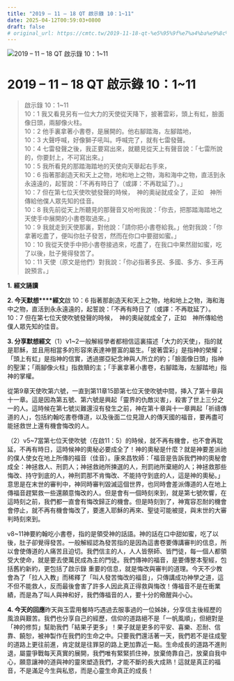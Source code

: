 ```yaml
---
title: "2019 – 11 – 18 QT 啟示錄 10：1~11"
date: 2025-04-12T00:59:03+0800
draft: false
# original_url: https://cmtc.tw/2019-11-18-qt-%e5%95%9f%e7%a4%ba%e9%8c%84-10%ef%bc%9a111
---
```


![2019 – 11 – 18 QT 啟示錄 10：1\~11](/images/qt.jpg   "2019 – 11 – 18 QT 啟示錄 10：1\~11")

# 2019 – 11 – 18 QT 啟示錄 10：1\~11

> 啟示錄 10：1\~11  
> 10：1 我又看見另有一位大力的天使從天降下，披著雲彩，頭上有虹，臉面像日頭，兩腳像火柱。  
> 10：2 他手裏拿著小書卷，是展開的。他右腳踏海，左腳踏地，  
> 10：3 大聲呼喊，好像獅子吼叫。呼喊完了，就有七雷發聲。  
> 10：4 七雷發聲之後，我正要寫出來，就聽見從天上有聲音說：「七雷所說的，你要封上，不可寫出來。」  
> 10：5 我所看見的那踏海踏地的天使向天舉起右手來，  
> 10：6 指著那創造天和天上之物，地和地上之物，海和海中之物，直活到永永遠遠的，起誓說：「不再有時日了（或譯：不再耽延了）。」  
> 10：7 但在第七位天使吹號發聲的時候，　神的奧祕就成全了，正如　神所傳給他僕人眾先知的佳音。  
> 10：8 我先前從天上所聽見的那聲音又吩咐我說：「你去，把那踏海踏地之天使手中展開的小書卷取過來。」  
> 10：9 我就走到天使那裏，對他說：「請你把小書卷給我。」他對我說：「你拿著吃盡了，便叫你肚子發苦，然而在你口中要甜如蜜。」  
> 10：10 我從天使手中把小書卷接過來，吃盡了，在我口中果然甜如蜜，吃了以後，肚子覺得發苦了。  
> 10：11 天使（原文是他們）對我說：「你必指著多民、多國、多方、多王再說預言。」

**1.** **經文誦讀**

**2. 今天默想****經文**啟 10：6 指著那創造天和天上之物，地和地上之物，海和海中之物，直活到永永遠遠的，起誓說：「不再有時日了（或譯：不再耽延了）。  
10：7 但在第七位天使吹號發聲的時候，　神的奧祕就成全了，正如　神所傳給他僕人眾先知的佳音。

**3. 分享默想經文**（1）v1\~2一般解經學者都相信這裏描述「大力的天使」，指的就是耶穌，並且用相當多的形容來表達神豐富的屬生。「披著雲彩」是指神的榮耀；「頭上有虹」是指神的信實，透過挪亞紀念神與人所立的約；「臉面像日頭」指神的聖潔；「兩腳像火柱」指救贖的主；「手裏拿著小書卷，右腳踏海，左腳踏地」指神的掌權。

從第9章天使吹第六號，一直到第11章15節第七位天使吹號中間，挿入了第十章與十一章。這是因為第五號、第六號是興起「靈界的仇敵災害」，殺害了世上三分之一的人。這時候在第七號災難還沒有發生之前，神在第十章與十一章興起「祈禱傳道的人」，包括約翰吃書卷傳道，以及後面二位見證人的傳天國的福音，要再盡可能拯救世上還有機會悔改的人。

（2）v5\~7當第七位天使吹號（在啟11：5）的時候，就不再有機會，也不會再耽延，不再有時日，這時候神的奧秘必要成全了！神的奧秘是什麼？就是神要差派祂的僕人使女在地上所傳的福音（佳音）。康來昌牧師：「福音是告訴我們神的奧秘會成全：神拯救人、刑罰人；神拯救祂所揀選的人，刑罰祂所棄絕的人；神拯救那些悔改、持守到底的人，神刑罰那不肯悔改、不能持守到底的人，這是神的奧秘。」意思是在末世的審判中，神同時審判毀滅這個世界，也同時會差派傳道的人在地上傳福音趕緊救一些還願意悔改的人。但是會有一個時刻來到，就是第七號吹響，在這時刻之前，我們都一直會有悔改歸正的機會。但是時刻到了，神寬容忍耐的機會會停止，就不再有機會悔改了，要進入耶穌的再來、聖徒可能被提，與末世的大審判時刻來到。

v8\~11神要約翰吃小書卷，指的是領受神的話語。神的話在口中甜如蜜，吃了以後，肚子卻覺得發苦。一般解經認為發苦指的是因為這書卷要傳講審判的信息，所以會使傳道的人痛苦且迫切。我們信主的人，人人皆祭師、皆門徒，每一個人都領受大使命，就是要去使萬民成為主的門徒。我們傳神的福音，是要傳整本聖經，包括舊約新約，更包括了啟示錄 重要的信息，就是悔改與審判的道理。今天不少教會為了「拉人入教」而稀釋了「叫人發苦悔改的福音」，只傳講成功神學之道，這不但不能救人，反而最後會害了許多人因此真正得救與悔改！傳福音不是在衝業績，而是為了叫人與神和好，我們傳福音的人，要十分的儆醒與小心。

**4. 今天的回應**昨天與玉雲用餐時巧遇過去服事過的一位姊妹，分享信主後經歷的風浪與艱苦。我們也分享自己的經歷，信仰的道路絕不是「一帆風順」，但絕對是「神的修剪」幫助我們「結果子更多」！果子就是更多的平安、喜樂、忍耐、信靠、饒恕，被神製作在我們的生命之中。只要我們還活著一天，我們若不是往成聖的道路上更往前進，肯定就是往罪惡的路上更加靠近一點。生命成長的道路不進則退，屬靈爭戰每天真實的展開，我們唯有緊緊抓住神，放棄倚靠自己，放棄自我中心，願意讓神的道與神的靈來塑造我們，才能不斷的長大成熟！這就是真正的福音，不是滿足今生與私慾，而是心靈生命真正的成長！